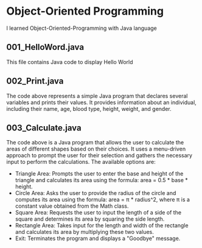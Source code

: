 # Object-Oriented Programming

I learned Object-Oriented-Programming with Java language

## 001_HelloWord.java
This file contains Java code to display Hello World

## 002_Print.java
The code above represents a simple Java program that declares several variables and prints their values. It provides information about an individual, including their name, age, blood type, height, weight, and gender.

## 003_Calculate.java
The code above is a Java program that allows the user to calculate the areas of different shapes based on their choices. It uses a menu-driven approach to prompt the user for their selection and gathers the necessary input to perform the calculations.
The available options are:
- Triangle Area: Prompts the user to enter the base and height of the triangle and calculates its area using the formula: area = 0.5 * base * height.
- Circle Area: Asks the user to provide the radius of the circle and computes its area using the formula: area = π * radius^2, where π is a constant value obtained from the Math class.
- Square Area: Requests the user to input the length of a side of the square and determines its area by squaring the side length.
- Rectangle Area: Takes input for the length and width of the rectangle and calculates its area by multiplying these two values.
- Exit: Terminates the program and displays a "Goodbye" message.
